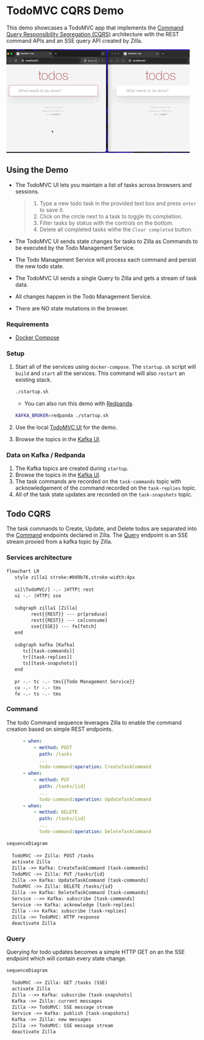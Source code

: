 # TodoMVC CQRS Demo

This demo showcases a TodoMVC app that implements the [Command Query Responsibility Segregation (CQRS)](https://en.wikipedia.org/wiki/Command_Query_Responsibility_Segregation) architecture with the REST command APIs and an SSE query API created by Zilla.

![demo](.assets/todomvc-demo.gif)

## Using the Demo

- The TodoMVC UI lets you maintain a list of tasks across browsers and sessions.

  > 1. Type a new todo task in the provided text box and press `enter` to save it.
  > 1. Click on the circle next to a task to toggle its completion.
  > 1. Filter tasks by status with the controls on the bottom.
  > 1. Delete all completed tasks withe the `Clear completed` button.

- The TodoMVC UI sends state changes for tasks to Zilla as Commands to be executed by the Todo Management Service.
- The Todo Management Service will process each command and persist the new todo state.
- The TodoMVC UI sends a single Query to Zilla and gets a stream of task data.
- All changes happen in the Todo Management Service.
- There are NO state mutations in the browser.

### Requirements

- [Docker Compose](https://docs.docker.com/compose/gettingstarted/)

### Setup

1. Start all of the services using `docker-compose`. The `startup.sh` script will `build` and `start` all the services. This command will also `restart` an existing stack.

   ```bash
   ./startup.sh
   ```

   - You can also run this demo with [Redpanda](https://docs.redpanda.com/current/reference/docker-compose/).

   ```bash
   KAFKA_BROKER=redpanda ./startup.sh
   ```

1. Use the local [TodoMVC UI](http://localhost/) for the demo.
1. Browse the topics in the [Kafka UI](http://localhost:8080/).

### Data on Kafka / Redpanda

1. The Kafka topics are created during `startup`.
1. Browse the topics in the [Kafka UI](http://localhost:8080/).
1. The task commands are recorded on the `task-commands` topic with acknowledgement of the command recorded on the `task-replies` topic.
1. All of the task state updates are recorded on the `task-snapshots` topic.

## Todo CQRS

The task commands to Create, Update, and Delete todos are separated into the [Command](#command) endpoints declared in Zilla. The [Query](#query) endpoint is an SSE stream proxied from a kafka topic by Zilla.

### Services architecture

```mermaid
flowchart LR
   style zilla1 stroke:#0d9b76,stroke-width:4px

   ui[\TodoMVC/] -.- |HTTP| rest
   ui -.- |HTTP| sse

   subgraph zilla1 [Zilla]
         rest{{REST}} --- pr[produce]
         rest{{REST}} --- co[consume]
         sse{{SSE}} --- fe[fetch]
   end

   subgraph kafka [Kafka]
      tc[[task-commands]]
      tr[[task-replies]]
      ts[[task-snapshots]]
   end

   pr -.- tc -.- tms{{Todo Management Service}}
   co -.- tr -.- tms
   fe -.- ts -.- tms

```

### Command

The todo Command sequence leverages Zilla to enable the command creation based on simple REST endpoints.

```yaml
      - when:
          - method: POST
            path: /tasks
            ...
            todo-command:operation: CreateTaskCommand
      - when:
          - method: PUT
            path: /tasks/{id}
            ...
            todo-command:operation: UpdateTaskCommand
      - when:
          - method: DELETE
            path: /tasks/{id}
            ...
            todo-command:operation: DeleteTaskCommand
```

```mermaid
sequenceDiagram

  TodoMVC ->> Zilla: POST /tasks
  activate Zilla
  Zilla ->> Kafka: CreateTaskCommand [task-commands]
  TodoMVC ->> Zilla: PUT /tasks/{id}
  Zilla ->> Kafka: UpdateTaskCommand [task-commands]
  TodoMVC ->> Zilla: DELETE /tasks/{id}
  Zilla ->> Kafka: DeleteTaskCommand [task-commands]
  Service -->> Kafka: subscribe [task-commands]
  Service ->> Kafka: acknowledge [task-replies]
  Zilla -->> Kafka: subscribe [task-replies]
  Zilla ->> TodoMVC: HTTP response
  deactivate Zilla

```

### Query

Querying for todo updates becomes a simple HTTP GET on an the SSE endpoint which will contain every state change.

```mermaid
sequenceDiagram

  TodoMVC ->> Zilla: GET /tasks (SSE)
  activate Zilla
  Zilla -->> Kafka: subscribe [task-snapshots]
  Kafka ->> Zilla: current messages
  Zilla ->> TodoMVC: SSE message stream
  Service ->> Kafka: publish [task-snapshots]
  Kafka ->> Zilla: new messages
  Zilla ->> TodoMVC: SSE message stream
  deactivate Zilla

```

